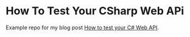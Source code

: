 # How To Test Your CSharp Web APi

Example repo for my blog post [How to test your C# Web API](https://timdeschryver.dev/blog/how-to-test-your-csharp-web-api).
